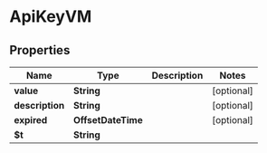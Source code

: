 

# ApiKeyVM


## Properties

| Name | Type | Description | Notes |
|------------ | ------------- | ------------- | -------------|
|**value** | **String** |  |  [optional] |
|**description** | **String** |  |  [optional] |
|**expired** | **OffsetDateTime** |  |  [optional] |
|**$t** | **String** |  |  |



